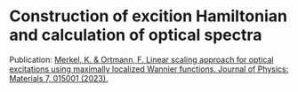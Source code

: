 # Construction of excition Hamiltonian and calculation of optical spectra

Publication: [Merkel, K. & Ortmann, F. Linear scaling approach for optical excitations using maximally localized Wannier functions. Journal of Physics: Materials 7, 015001 (2023).]( https://dx.doi.org/10.1088/2515-7639/ad06cd )

